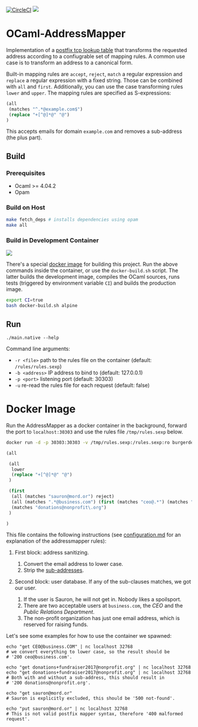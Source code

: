 [![CircleCI](https://circleci.com/gh/burgerdev/ocaml-addressmapper.svg?style=shield)](https://circleci.com/gh/burgerdev/ocaml-addressmapper) [![](https://images.microbadger.com/badges/version/burgerdev/ocaml-addressmapper.svg)](https://hub.docker.com/r/burgerdev/ocaml-addressmapper/ "Docker Hub")

# OCaml-AddressMapper

Implementation of a [postfix tcp lookup table][1] that transforms the
requested address according to a confiugrable set of mapping rules. A common
use case is to transform an address to a canonical form.

Built-in mapping rules are `accept`, `reject`, `match` a regular expression
and `replace` a regular expression with a fixed string. Those can be combined
with `all` and `first`. Additionally, you can use the case transforming rules
`lower` and `upper`. The mapping rules are specified as S-expressions:

```lisp
(all
 (matches "^.*@example.com$")
 (replace "+[^@]*@" "@")
)
```

This accepts emails for domain `example.com` and removes a sub-address (the
plus part).

[1]: http://www.postfix.org/tcp_table.5.html

## Build

### Prerequisites

  * Ocaml >= 4.04.2
  * Opam

### Build on Host

```bash
make fetch_deps # installs dependencies using opam
make all
```

### Build in Development Container

[![](https://images.microbadger.com/badges/version/burgerdev/ocaml-addressmapper-devel.svg)](https://hub.docker.com/r/burgerdev/ocaml-addressmapper/ "Developer Image on Docker Hub")

There's a special [docker image][2] for building this project. Run the above
commands inside the container, or use the `docker-build.sh` script. The latter
builds the development image, compiles the OCaml sources, runs tests (triggered
by environment variable `CI`) and builds the production image.

```bash
export CI=true
bash docker-build.sh alpine
```

[2]: https://hub.docker.com/r/burgerdev/ocaml-addressmapper-devel

## Run

```
./main.native --help
```

Command line arguments:

  - `-r <file>`
    path to the rules file on the container (default: `/rules/rules.sexp`)
  - `-b <address>`
    IP address to bind to (default: 127.0.0.1)
  - `-p <port>`
    listening port (default: 30303)
  - `-u`
    re-read the rules file for each request (default: false)

# Docker Image

Run the AddressMapper as a docker container in the background, forward the port
to `localhost:30303` and use the rules file `/tmp/rules.sexp` below.

```bash
docker run -d -p 30303:30303 -v /tmp/rules.sexp:/rules.sexp:ro burgerdev/ocaml-addressmapper
```

```lisp
(all

 (all
  lower
  (replace "+[^@]*@" "@")
 )

 (first
  (all (matches "sauron@mord.or") reject)
  (all (matches ".*@business.com") (first (matches "ceo@.*") (matches "pr@.*")))
  (matches "donations@nonprofit\.org")
 )

)
```

This file contains the following instructions (see 
[configuration.md](configuration.md) for an explanation of the addressmapper
rules):

  1. First block: address sanitizing.

     1. Convert the email address to lower case.
	 2. Strip the [sub-addresses](https://en.wikipedia.org/wiki/Email_address#Sub-addressing).
  2. Second block: user database. If any of the sub-clauses matches, we got our 
     user.

     1. If the user is Sauron, he will not get in. Nobody likes a spoilsport.
	 2. There are two acceptable users at `business.com`, the *CEO* and the 
        *Public Relations Department*.
     3. The non-profit organization has just one email address, which is reserved
        for raising funds.

Let's see some examples for how to use the container we spawned:

```
echo "get CEO@business.COM" | nc localhost 32768
# we convert everything to lower case, so the result should be 
# '200 ceo@business.com'.

echo "get donations+fundraiser2017@nonprofit.org" | nc localhost 32768
echo "get donations+fundraiser2017@nonprofit.org" | nc localhost 32768
# Both with and without a sub-address, this should result in 
# '200 donations@nonprofit.org'.

echo "get sauron@mord.or"
# Sauron is explicitly excluded, this should be '500 not-found'.

echo "put sauron@mord.or" | nc localhost 32768
# This is not valid postfix mapper syntax, therefore '400 malformed request'.
```


